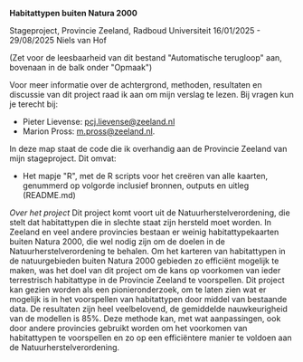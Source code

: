 **Habitattypen buiten Natura 2000**

Stageproject, Provincie Zeeland, Radboud Universiteit
16/01/2025 - 29/08/2025
Niels van Hof

(Zet voor de leesbaarheid van dit bestand "Automatische terugloop" aan, bovenaan in de balk onder "Opmaak")

Voor meer informatie over de achtergrond, methoden, resultaten en discussie van dit project raad ik aan om mijn verslag te lezen. Bij vragen kun je terecht bij:
- Pieter Lievense: pcj.lievense@zeeland.nl
- Marion Pross: m.pross@zeeland.nl.

In deze map staat de code die ik overhandig aan de Provincie Zeeland van mijn stageproject.
Dit omvat:
- Het mapje "R", met de R scripts voor het creëren van alle kaarten, genummerd op volgorde inclusief bronnen, outputs en uitleg (README.md)

*Over het project*
Dit project komt voort uit de Natuurherstelverordening, die stelt dat habitattypen die in slechte staat zijn hersteld moet worden. In Zeeland en veel andere provincies bestaan er weinig habitattypekaarten buiten Natura 2000, die wel nodig zijn om de doelen in de Natuurherstelverordening te behalen. Om het karteren van habitattypen in de natuurgebieden buiten Natura 2000 gebieden zo efficiënt mogelijk te maken, was het doel van dit project om de kans op voorkomen van ieder terrestrisch habitattype in de Provincie Zeeland te voorspellen. Dit project kan gezien worden als een pionieronderzoek, om te laten zien wat er mogelijk is in het voorspellen van habitattypen door middel van bestaande data. De resultaten zijn heel veelbelovend, de gemiddelde nauwkeurigheid van de modellen is 85%. Deze methode kan, met wat aanpassingen, ook door andere provincies gebruikt worden om het voorkomen van habitattypen te voorspellen en zo op een efficiëntere manier te voldoen aan de Natuurherstelverordening.




